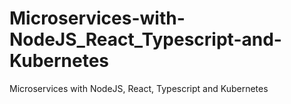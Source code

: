 # Microservices-with-NodeJS_React_Typescript-and-Kubernetes
Microservices with NodeJS, React, Typescript and Kubernetes

